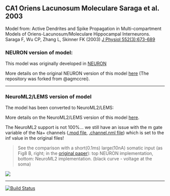 ## CA1 Oriens Lacunosum Moleculare Saraga et al. 2003

Model from: Active Dendrites and Spike Propagation in Multi-compartment Models of Oriens-Lacunosum/Moleculare Hippocampal Interneurons. Saraga F, Wu CP, Zhang L, Skinner FK (2003) [J Physiol 552(3):673-689](http://www.ncbi.nlm.nih.gov/pmc/articles/PMC2343469/pdf/tjp0552-0673.pdf)

### NEURON version of model:

This model was originally developed in [NEURON](https://www.neuron.yale.edu/neuron/)

More details on the original NEURON version of this model [here](https://github.com/andrisecker/Saraga2003-CA1-OLM/tree/master/ModelDB_NEURON) (The repository was forked from @agmccrei).

-------------------------------------------------------------------------------------------------------------------------------

### NeuroML2/LEMS version of model

The model has been converted to NeuroML2/LEMS:

More details on the NeuroML2/LEMS version of this model [here](![](https://raw.githubusercontent.com/andrisecker/Saraga2003-CA1-OLM/master/NeuroML2/compre.png)).

The NeuroML2 support is not 100%...
we still have an issue with the m gate variable of the Na+ channels ([.mod file](https://github.com/andrisecker/Saraga2003-CA1-OLM/blob/master/NEURON/Nadend.mod), [.channel.nml file](https://github.com/andrisecker/Saraga2003-CA1-OLM/blob/master/NeuroML2/Nadend.channel.nml)) which is set to the inf value in the original files!

> See the comparison with a short(0.1ms) large(10nA) somatic input (as Fig8 B, right; in the [original paper](http://www.ncbi.nlm.nih.gov/pmc/articles/PMC2343469/pdf/tjp0552-0673.pdf)): top NEURON implementation, bottom: NeuroML2 implementation. (black curve - voltage at the soma)

![](https://raw.githubusercontent.com/andrisecker/Saraga2003-CA1-OLM/master/NeuroML2/compre.png)

-------------------------------------------------------------------------------------------------------------------------------

[![Build Status](https://travis-ci.org/andrisecker/CA1-Oriens-Lacunosum-Moleculare---Saraga-et-al.-2003.svg?branch=master)](https://travis-ci.org/andrisecker/CA1-Oriens-Lacunosum-Moleculare---Saraga-et-al.-2003)
